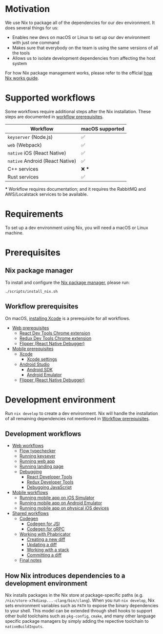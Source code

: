 # Motivation

We use Nix to package all of the dependencies for our dev environment. It does several things for us:

- Enables new devs on macOS or Linux to set up our dev environment with just one command
- Makes sure that everybody on the team is using the same versions of all the tools
- Allows us to isolate development dependencies from affecting the host system

For how Nix package management works, please refer to the official [how Nix works guide](https://nixos.org/guides/how-nix-works.html).

# Supported workflows

Some workflows require additional steps after the Nix installation. These steps are documented in [workflow prerequisites](#workflow-prerequisites).

| Workflow                        | macOS supported |
| ------------------------------- | --------------- |
| `keyserver` (Node.js)           | ✅              |
| `web` (Webpack)                 | ✅              |
| `native` iOS (React Native)     | ✅              |
| `native` Android (React Native) | ✅              |
| C++ services                    | ❌ **\***       |
| Rust services                   | ✅              |

**\*** Workflow requires documentation; and it requires the RabbitMQ and AWS/Localstack services to be available.

# Requirements

To set up a dev environment using Nix, you will need a macOS or Linux machine.

# Prerequisites

## Nix package manager

To install and configure the [Nix package manager](https://nixos.org), please run:

```
./scripts/install_nix.sh
```

## Workflow prerequisites

On macOS, [installing Xcode](./nix_mobile_setup.md#xcode) is a prerequisite for all workflows.

- [Web prerequisites](./nix_web_setup.md#nix-web-requisities)
  - [React Dev Tools Chrome extension](./nix_web_setup.md#react-dev-tools-chrome-extension)
  - [Redux Dev Tools Chrome extension](./nix_web_setup.md#redux-dev-tools-chrome-extension)
  - [Flipper (React Native Debugger)](./nix_mobile_setup.md#flipper)
- [Mobile prerequisites](./nix_mobile_setup.md#nix-mobile-prerequisites)
  - [Xcode](./nix_mobile_setup.md#xcode)
    - [Xcode settings](./nix_mobile_setup.md#xcode-settings)
  - [Android Studio](./nix_mobile_setup.md#android-studio)
    - [Android SDK](./nix_mobile_setup.md#android-sdk)
    - [Android Emulator](./nix_mobile_setup.md#android-emulator)
  - [Flipper (React Native Debugger)](./nix_mobile_setup.md#flipper)

# Development environment

Run `nix develop` to create a dev environment. Nix will handle the installation of all remaining dependencies not mentioned in [Workflow prerequisites](#workflow-prerequisites).

## Development workflows

- [Web workflows](./nix_web_workflows.md#development)
  - [Flow typechecker](./nix_web_workflows.md#flow-typechecker)
  - [Running keysever](./nix_web_workflows.md#running-keyserver)
  - [Running web app](./nix_web_workflows.md#running-web-app)
  - [Running landing page](./nix_web_workflows.md#running-landing-page)
  - [Debugging](./nix_web_workflows.md#debugging)
    - [React Developer Tools](./nix_web_workflows.md#react-developer-tools)
    - [Redux Developer Tools](./nix_web_workflows.md#redux-developer-tools)
    - [Debugging JavaScript](./nix_web_workflows.md#debugging-javascript)
- [Mobile workflows](./nix_mobile_workflows.md#mobile-workflows)
  - [Running mobile app on iOS Simulator](./nix_mobile_workflows.md#running-mobile-app-on-ios-simulator)
  - [Running mobile app on Android Emulator](./nix_mobile_workflows.md#running-mobile-app-on-android-emulator)
  - [Running mobile app on physical iOS devices](./nix_mobile_workflows.md#running-mobile-app-on-physical-ios-devices)
- [Shared workflows](./nix_shared_workflows.md#shared-workflows)
  - [Codegen](./nix_shared_workflows.md#codegen)
    - [Codegen for JSI](./nix_shared_workflows.md#codegen-for-jsi)
    - [Codegen for gRPC](./nix_shared_workflows.md#codegen-for-grpc)
  - [Working with Phabricator](./nix_shared_workflows.md#working-with-phabricator)
    - [Creating a new diff](./nix_shared_workflows.md#creating-a-new-diff)
    - [Updating a diff](./nix_shared_workflows.md#updating-a-diff)
    - [Working with a stack](./nix_shared_workflows.md#working-with-a-stack)
    - [Committing a diff](./nix_shared_workflows.md#committing-a-diff)
  - [Final notes](./nix_shared_workflows.md#final-notes)

## How Nix introduces dependencies to a development environment

Nix installs packages in the Nix store at package-specific paths (e.g. `/nix/store-x7kdiasp...-clang/bin/clang`). When you run `nix develop`, Nix sets environment variables such as `PATH` to expose the binary dependencies to your shell. This model can be extended through shell hooks to support other build toolchains such as `pkg-config`, `cmake`, and many other language specific package managers by simply adding the repective toolchain to `nativeBuildInputs`.
